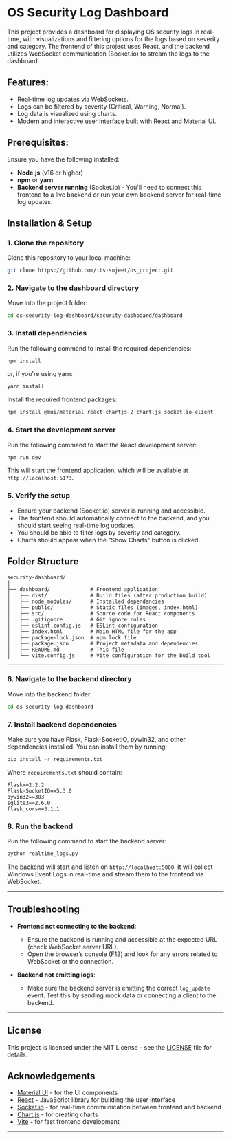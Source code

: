 

# OS Security Log Dashboard

This project provides a dashboard for displaying OS security logs in real-time, with visualizations and filtering options for the logs based on severity and category. The frontend of this project uses React, and the backend utilizes WebSocket communication (Socket.io) to stream the logs to the dashboard.

## Features:
- Real-time log updates via WebSockets.
- Logs can be filtered by severity (Critical, Warning, Normal).
- Log data is visualized using charts.
- Modern and interactive user interface built with React and Material UI.

## Prerequisites:
Ensure you have the following installed:
- **Node.js** (v16 or higher)
- **npm** or **yarn**
- **Backend server running** (Socket.io) - You'll need to connect this frontend to a live backend or run your own backend server for real-time log updates.

## Installation & Setup

### 1. Clone the repository

Clone this repository to your local machine:

```bash
git clone https://github.com/its-sujeet/os_project.git
```

### 2. Navigate to the dashboard directory

Move into the project folder: 

```bash
cd os-security-log-dashboard/security-dashboard/dashboard
```

### 3. Install dependencies

Run the following command to install the required dependencies:

```bash
npm install
```

or, if you're using yarn:

```bash
yarn install
```

Install the required frontend packages:

```bash
npm install @mui/material react-chartjs-2 chart.js socket.io-client
```

### 4. Start the development server

Run the following command to start the React development server:

```bash
npm run dev
```

This will start the frontend application, which will be available at `http://localhost:5173`.

### 5. Verify the setup

- Ensure your backend (Socket.io) server is running and accessible.
- The frontend should automatically connect to the backend, and you should start seeing real-time log updates.
- You should be able to filter logs by severity and category.
- Charts should appear when the "Show Charts" button is clicked.

## Folder Structure

```
security-dashboard/
│
├── dashboard/             # Frontend application
│   ├── dist/              # Build files (after production build)
│   ├── node_modules/      # Installed dependencies
│   ├── public/            # Static files (images, index.html)
│   ├── src/               # Source code for React components
│   ├── .gitignore         # Git ignore rules
│   ├── eslint.config.js   # ESLint configuration
│   ├── index.html         # Main HTML file for the app
│   ├── package-lock.json  # npm lock file
│   ├── package.json       # Project metadata and dependencies
│   ├── README.md          # This file
│   └── vite.config.js     # Vite configuration for the build tool
```

---

### 6. Navigate to the backend directory

Move into the backend folder:

```bash
cd os-security-log-dashboard
```

### 7. Install backend dependencies

Make sure you have Flask, Flask-SocketIO, pywin32, and other dependencies installed. You can install them by running:

```bash
pip install -r requirements.txt
```

Where `requirements.txt` should contain:

```
Flask==2.2.2
Flask-SocketIO==5.3.0
pywin32==303
sqlite3==2.6.0
flask_cors==3.1.1
```

### 8. Run the backend

Run the following command to start the backend server:

```bash
python realtime_logs.py
```

The backend will start and listen on `http://localhost:5000`. It will collect Windows Event Logs in real-time and stream them to the frontend via WebSocket.

---

## Troubleshooting

- **Frontend not connecting to the backend**:
  - Ensure the backend is running and accessible at the expected URL (check WebSocket server URL).
  - Open the browser’s console (F12) and look for any errors related to WebSocket or the connection.
  
- **Backend not emitting logs**:
  - Make sure the backend server is emitting the correct `log_update` event. Test this by sending mock data or connecting a client to the backend.

---

## License

This project is licensed under the MIT License - see the [LICENSE](LICENSE) file for details.

## Acknowledgements

- [Material UI](https://mui.com/) - for the UI components
- [React](https://reactjs.org/) - JavaScript library for building the user interface
- [Socket.io](https://socket.io/) - for real-time communication between frontend and backend
- [Chart.js](https://www.chartjs.org/) - for creating charts
- [Vite](https://vitejs.dev/) - for fast frontend development

---

